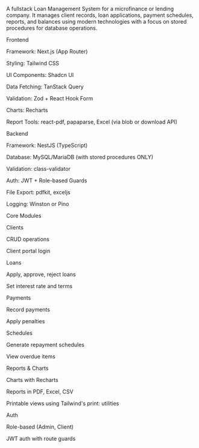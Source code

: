 A fullstack Loan Management System for a microfinance or lending company. It manages client records, loan applications, payment schedules, reports, and balances using modern technologies with a focus on stored procedures for database operations.

Frontend

Framework: Next.js (App Router)

Styling: Tailwind CSS

UI Components: Shadcn UI

Data Fetching: TanStack Query

Validation: Zod + React Hook Form

Charts: Recharts

Report Tools: react-pdf, papaparse, Excel (via blob or download API)

Backend

Framework: NestJS (TypeScript)

Database: MySQL/MariaDB (with stored procedures ONLY)

Validation: class-validator

Auth: JWT + Role-based Guards

File Export: pdfkit, exceljs

Logging: Winston or Pino

Core Modules

Clients

CRUD operations

Client portal login

Loans

Apply, approve, reject loans

Set interest rate and terms

Payments

Record payments

Apply penalties

Schedules

Generate repayment schedules

View overdue items

Reports & Charts

Charts with Recharts

Reports in PDF, Excel, CSV

Printable views using Tailwind's print: utilities

Auth

Role-based (Admin, Client)

JWT auth with route guards
